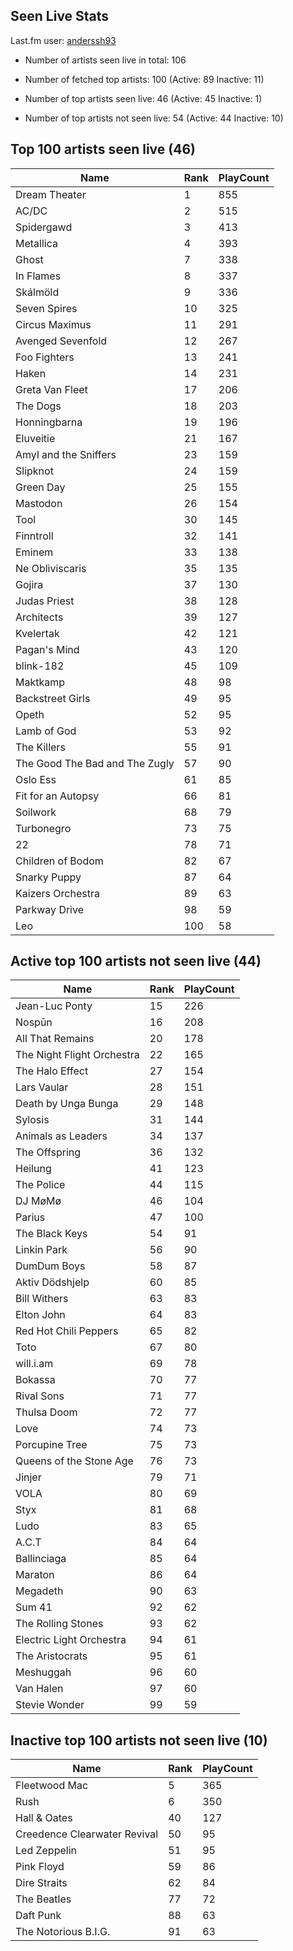 ## Seen Live Stats

Last.fm user: [anderssh93](https://www.last.fm/user/anderssh93)

- Number of artists seen live in total: 106

- Number of fetched top artists: 100 (Active: 89 Inactive: 11)

- Number of top artists seen live: 46 (Active: 45 Inactive: 1)

- Number of top artists not seen live: 54 (Active: 44 Inactive: 10)

## Top 100 artists seen live (46)

Name                           | Rank | PlayCount
------------------------------ | ---- | ---------
Dream Theater                  | 1    | 855      
AC/DC                          | 2    | 515      
Spidergawd                     | 3    | 413      
Metallica                      | 4    | 393      
Ghost                          | 7    | 338      
In Flames                      | 8    | 337      
Skálmöld                       | 9    | 336      
Seven Spires                   | 10   | 325      
Circus Maximus                 | 11   | 291      
Avenged Sevenfold              | 12   | 267      
Foo Fighters                   | 13   | 241      
Haken                          | 14   | 231      
Greta Van Fleet                | 17   | 206      
The Dogs                       | 18   | 203      
Honningbarna                   | 19   | 196      
Eluveitie                      | 21   | 167      
Amyl and the Sniffers          | 23   | 159      
Slipknot                       | 24   | 159      
Green Day                      | 25   | 155      
Mastodon                       | 26   | 154      
Tool                           | 30   | 145      
Finntroll                      | 32   | 141      
Eminem                         | 33   | 138      
Ne Obliviscaris                | 35   | 135      
Gojira                         | 37   | 130      
Judas Priest                   | 38   | 128      
Architects                     | 39   | 127      
Kvelertak                      | 42   | 121      
Pagan's Mind                   | 43   | 120      
blink-182                      | 45   | 109      
Maktkamp                       | 48   | 98       
Backstreet Girls               | 49   | 95       
Opeth                          | 52   | 95       
Lamb of God                    | 53   | 92       
The Killers                    | 55   | 91       
The Good The Bad and The Zugly | 57   | 90       
Oslo Ess                       | 61   | 85       
Fit for an Autopsy             | 66   | 81       
Soilwork                       | 68   | 79       
Turbonegro                     | 73   | 75       
22                             | 78   | 71       
Children of Bodom              | 82   | 67       
Snarky Puppy                   | 87   | 64       
Kaizers Orchestra              | 89   | 63       
Parkway Drive                  | 98   | 59       
Leo                            | 100  | 58       

## Active top 100 artists not seen live (44)

Name                       | Rank | PlayCount
-------------------------- | ---- | ---------
Jean-Luc Ponty             | 15   | 226      
Nospūn                     | 16   | 208      
All That Remains           | 20   | 178      
The Night Flight Orchestra | 22   | 165      
The Halo Effect            | 27   | 154      
Lars Vaular                | 28   | 151      
Death by Unga Bunga        | 29   | 148      
Sylosis                    | 31   | 144      
Animals as Leaders         | 34   | 137      
The Offspring              | 36   | 132      
Heilung                    | 41   | 123      
The Police                 | 44   | 115      
DJ MøMø                    | 46   | 104      
Parius                     | 47   | 100      
The Black Keys             | 54   | 91       
Linkin Park                | 56   | 90       
DumDum Boys                | 58   | 87       
Aktiv Dödshjelp            | 60   | 85       
Bill Withers               | 63   | 83       
Elton John                 | 64   | 83       
Red Hot Chili Peppers      | 65   | 82       
Toto                       | 67   | 80       
will.i.am                  | 69   | 78       
Bokassa                    | 70   | 77       
Rival Sons                 | 71   | 77       
Thulsa Doom                | 72   | 77       
Love                       | 74   | 73       
Porcupine Tree             | 75   | 73       
Queens of the Stone Age    | 76   | 73       
Jinjer                     | 79   | 71       
VOLA                       | 80   | 69       
Styx                       | 81   | 68       
Ludo                       | 83   | 65       
A.C.T                      | 84   | 64       
Ballinciaga                | 85   | 64       
Maraton                    | 86   | 64       
Megadeth                   | 90   | 63       
Sum 41                     | 92   | 62       
The Rolling Stones         | 93   | 62       
Electric Light Orchestra   | 94   | 61       
The Aristocrats            | 95   | 61       
Meshuggah                  | 96   | 60       
Van Halen                  | 97   | 60       
Stevie Wonder              | 99   | 59       

## Inactive top 100 artists not seen live (10)

Name                         | Rank | PlayCount
---------------------------- | ---- | ---------
Fleetwood Mac                | 5    | 365      
Rush                         | 6    | 350      
Hall & Oates                 | 40   | 127      
Creedence Clearwater Revival | 50   | 95       
Led Zeppelin                 | 51   | 95       
Pink Floyd                   | 59   | 86       
Dire Straits                 | 62   | 84       
The Beatles                  | 77   | 72       
Daft Punk                    | 88   | 63       
The Notorious B.I.G.         | 91   | 63       
